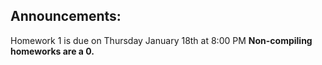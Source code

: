 ## Announcements:
Homework 1 is due on Thursday January 18th at 8:00 PM
**Non-compiling homeworks are a 0.**
